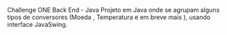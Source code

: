 Challenge ONE Back End - Java
Projeto em Java onde se agrupam alguns tipos de conversores (Moeda , Temperatura e em breve mais ), usando interface JavaSwing.
